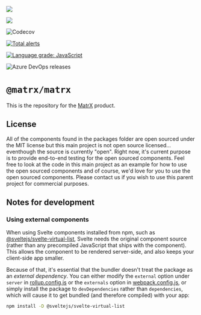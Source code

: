 ![](https://img.shields.io/github/workflow/status/matrx-transformation/matrx/Deploy%20and%20Test%20in%20Staging?label=Cypress%20Tests%20in%20PR%20Staging&style=for-the-badge)

![](https://img.shields.io/github/workflow/status/matrx-transformation/matrx/Lint?label=Lint&style=for-the-badge)

![Codecov](https://img.shields.io/codecov/c/github/matrx-transformation/matrx?style=for-the-badge)

[![Total alerts](https://img.shields.io/lgtm/alerts/g/matrx-transformation/matrx.svg?logo=lgtm&logoWidth=18&style=for-the-badge)](https://lgtm.com/projects/g/matrx-transformation/matrx/alerts/)

[![Language grade: JavaScript](https://img.shields.io/lgtm/grade/javascript/g/matrx-transformation/matrx.svg?logo=lgtm&logoWidth=18&style=for-the-badge)](https://lgtm.com/projects/g/matrx-transformation/matrx/context:javascript)


![Azure DevOps releases](https://img.shields.io/azure-devops/release/matrx-transformation/eeebab5f-7e66-4a67-bd67-c98a299f2aae/1/1?style=for-the-badge)

# `@matrx/matrx`

This is the repository for the [MatrX](https://matrx.co) product.

## License

All of the components found in the packages folder are open sourced under the MIT license but this main project is not open source licensed... eventhough the source is currently "open". Right now, it's current purpose is to provide end-to-end testing for the open sourced components. Feel free to look at the code in this main project as an example for how to use the open sourced components and of course, we'd love for you to use the open sourced components. Please contact us if you wish to use this parent project for commercial purposes.

## Notes for development


### Using external components

When using Svelte components installed from npm, such as [@sveltejs/svelte-virtual-list](https://github.com/sveltejs/svelte-virtual-list), Svelte needs the original component source (rather than any precompiled JavaScript that ships with the component). This allows the component to be rendered server-side, and also keeps your client-side app smaller.

Because of that, it's essential that the bundler doesn't treat the package as an *external dependency*. You can either modify the `external` option under `server` in [rollup.config.js](rollup.config.js) or the `externals` option in [webpack.config.js](webpack.config.js), or simply install the package to `devDependencies` rather than `dependencies`, which will cause it to get bundled (and therefore compiled) with your app:

```bash
npm install -D @sveltejs/svelte-virtual-list
```

